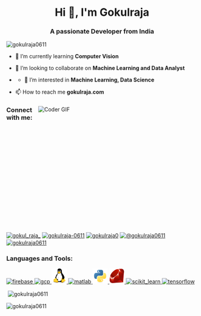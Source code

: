 <h1 align="center">Hi 👋, I'm Gokulraja</h1>
<h3 align="center">A passionate Developer from India</h3>

<p align="left"> <img src="https://komarev.com/ghpvc/?username=gokulraja0611&label=Profile%20views&color=0e75b6&style=flat" alt="gokulraja0611" /> </p>

- 🌱 I’m currently learning **Computer Vision**

- 👯 I’m looking to collaborate on **Machine Learning and Data Analyst**

- - 👀 I’m interested in **Machine Learning, Data Science**

- 📫 How to reach me **gokulraja.com**
<article class="markdown-body entry-content container-lg f5" itemprop="text"><p><a target="_blank" rel="noopener noreferrer" href="https://github.com/rajaprerak/rajaprerak/blob/master/developer.gif"><img align="right" src="https://github.com/rajaprerak/rajaprerak/raw/master/developer.gif" alt="Coder GIF" width="420" height="330" style="max-width: 100%;"></a></p>
<h3 align="left">Connect with me:</h3>
<p align="left">
<a href="https://twitter.com/gokul_raja_" target="blank"><img align="center" src="https://raw.githubusercontent.com/rahuldkjain/github-profile-readme-generator/master/src/images/icons/Social/twitter.svg" alt="gokul_raja_" height="30" width="40" /></a>
<a href="https://linkedin.com/in/gokulraja-0611" target="blank"><img align="center" src="https://raw.githubusercontent.com/rahuldkjain/github-profile-readme-generator/master/src/images/icons/Social/linked-in-alt.svg" alt="gokulraja-0611" height="30" width="40" /></a>
<a href="https://kaggle.com/gokulraja0" target="blank"><img align="center" src="https://raw.githubusercontent.com/rahuldkjain/github-profile-readme-generator/master/src/images/icons/Social/kaggle.svg" alt="gokulraja0" height="30" width="40" /></a>
<a href="https://medium.com/@gokulraja0611" target="blank"><img align="center" src="https://raw.githubusercontent.com/rahuldkjain/github-profile-readme-generator/master/src/images/icons/Social/medium.svg" alt="@gokulraja0611" height="30" width="40" /></a>
<a href="https://www.hackerrank.com/gokulraja0611" target="blank"><img align="center" src="https://raw.githubusercontent.com/rahuldkjain/github-profile-readme-generator/master/src/images/icons/Social/hackerrank.svg" alt="gokulraja0611" height="30" width="40" /></a>
</p>

<h3 align="left">Languages and Tools:</h3>
<p align="left"> <a href="https://firebase.google.com/" target="_blank" rel="noreferrer"> <img src="https://www.vectorlogo.zone/logos/firebase/firebase-icon.svg" alt="firebase" width="40" height="40"/> </a> <a href="https://cloud.google.com" target="_blank" rel="noreferrer"> <img src="https://www.vectorlogo.zone/logos/google_cloud/google_cloud-icon.svg" alt="gcp" width="40" height="40"/> </a> <a href="https://www.linux.org/" target="_blank" rel="noreferrer"> <img src="https://raw.githubusercontent.com/devicons/devicon/master/icons/linux/linux-original.svg" alt="linux" width="40" height="40"/> </a> <a href="https://www.mathworks.com/" target="_blank" rel="noreferrer"> <img src="https://upload.wikimedia.org/wikipedia/commons/2/21/Matlab_Logo.png" alt="matlab" width="40" height="40"/> </a> <a href="https://www.python.org" target="_blank" rel="noreferrer"> <img src="https://raw.githubusercontent.com/devicons/devicon/master/icons/python/python-original.svg" alt="python" width="40" height="40"/> </a> <a href="https://www.ruby-lang.org/en/" target="_blank" rel="noreferrer"> <img src="https://raw.githubusercontent.com/devicons/devicon/master/icons/ruby/ruby-original.svg" alt="ruby" width="40" height="40"/> </a> <a href="https://scikit-learn.org/" target="_blank" rel="noreferrer"> <img src="https://upload.wikimedia.org/wikipedia/commons/0/05/Scikit_learn_logo_small.svg" alt="scikit_learn" width="40" height="40"/> </a> <a href="https://www.tensorflow.org" target="_blank" rel="noreferrer"> <img src="https://www.vectorlogo.zone/logos/tensorflow/tensorflow-icon.svg" alt="tensorflow" width="40" height="40"/> </a> </p>

<p>&nbsp;<img align="center" src="https://github-readme-stats.vercel.app/api?username=gokulraja0611&show_icons=true&locale=en" alt="gokulraja0611" /></p>

<p><img align="center" src="https://github-readme-streak-stats.herokuapp.com/?user=gokulraja0611&" alt="gokulraja0611" /></p>

